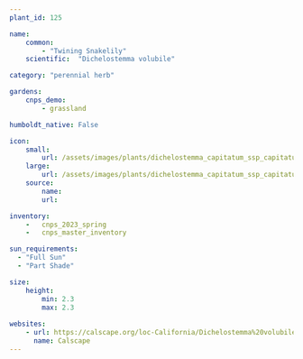 ```yaml
---
plant_id: 125

name: 
    common: 
        - "Twining Snakelily"    
    scientific:  "Dichelostemma volubile" 

category: "perennial herb"

gardens:
    cnps_demo:
        - grassland

humboldt_native: False

icon: 
    small: 
        url: /assets/images/plants/dichelostemma_capitatum_ssp_capitatum.jpg 
    large: 
        url: /assets/images/plants/dichelostemma_capitatum_ssp_capitatum_lg.jpg 
    source: 
        name: 
        url: 

inventory: 
    -   cnps_2023_spring
    -   cnps_master_inventory

sun_requirements:
  - "Full Sun"
  - "Part Shade"

size:
    height: 
        min: 2.3
        max: 2.3
 
websites:
    - url: https://calscape.org/loc-California/Dichelostemma%20volubile(%20)
      name: Calscape
---
```







